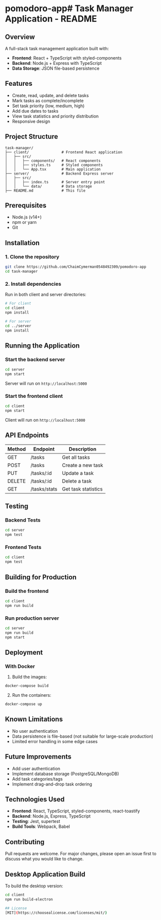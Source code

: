 # pomodoro-app# Task Manager Application - README

## Overview
A full-stack task management application built with:
- **Frontend**: React + TypeScript with styled-components
- **Backend**: Node.js + Express with TypeScript
- **Data Storage**: JSON file-based persistence

## Features
- Create, read, update, and delete tasks
- Mark tasks as complete/incomplete
- Set task priority (low, medium, high)
- Add due dates to tasks
- View task statistics and priority distribution
- Responsive design

## Project Structure
```
task-manager/
├── client/               # Frontend React application
│   ├── src/
│   │   ├── components/   # React components
│   │   ├── styles.ts     # Styled components
│   │   └── App.tsx       # Main application
├── server/               # Backend Express server
│   ├── src/
│   │   ├── index.ts      # Server entry point
│   │   └── data/         # Data storage
├── README.md             # This file
```

## Prerequisites
- Node.js (v14+)
- npm or yarn
- Git

## Installation

### 1. Clone the repository
```bash
git clone https://github.com/ChaimCymerman0548492309/pomodoro-app
cd task-manager
```

### 2. Install dependencies
Run in both client and server directories:
```bash
# For client
cd client
npm install

# For server
cd ../server
npm install
```

## Running the Application

### Start the backend server
```bash
cd server
npm start
```
Server will run on `http://localhost:5000`

### Start the frontend client
```bash
cd client
npm start
```
Client will run on `http://localhost:5000`

## API Endpoints

| Method | Endpoint       | Description                     |
|--------|---------------|---------------------------------|
| GET    | /tasks        | Get all tasks                   |
| POST   | /tasks        | Create a new task               |
| PUT    | /tasks/:id    | Update a task                   |
| DELETE | /tasks/:id    | Delete a task                   |
| GET    | /tasks/stats  | Get task statistics             |

## Testing

### Backend Tests
```bash
cd server
npm test
```

### Frontend Tests
```bash
cd client
npm test
```

## Building for Production

### Build the frontend
```bash
cd client
npm run build
```

### Run production server
```bash
cd server
npm run build
npm start
```

## Deployment

### With Docker
1. Build the images:
```bash
docker-compose build
```

2. Run the containers:
```bash
docker-compose up
```



## Known Limitations
- No user authentication
- Data persistence is file-based (not suitable for large-scale production)
- Limited error handling in some edge cases

## Future Improvements
- Add user authentication
- Implement database storage (PostgreSQL/MongoDB)
- Add task categories/tags
- Implement drag-and-drop task ordering

## Technologies Used
- **Frontend**: React, TypeScript, styled-components, react-toastify
- **Backend**: Node.js, Express, TypeScript
- **Testing**: Jest, supertest
- **Build Tools**: Webpack, Babel

## Contributing
Pull requests are welcome. For major changes, please open an issue first to discuss what you would like to change.

## Desktop Application Build

To build the desktop version:

```bash
cd client
npm run build-electron

## License
[MIT](https://choosealicense.com/licenses/mit/)